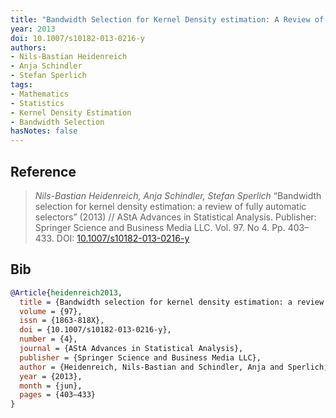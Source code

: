 ```yaml
---
title: "Bandwidth Selection for Kernel Density estimation: A Review of Fully Automatic Selectors"
year: 2013
doi: 10.1007/s10182-013-0216-y
authors:
- Nils-Bastian Heidenreich
- Anja Schindler
- Stefan Sperlich
tags:
- Mathematics
- Statistics
- Kernel Density Estimation
- Bandwidth Selection
hasNotes: false
---
```


## Reference

> <i>Nils-Bastian Heidenreich, Anja Schindler, Stefan Sperlich</i> “Bandwidth selection for kernel density estimation: a review of fully automatic selectors” (2013) // AStA Advances in Statistical Analysis. Publisher: Springer Science and Business Media LLC. Vol.&nbsp;97. No&nbsp;4. Pp.&nbsp;403–433. DOI:&nbsp;<a href='https://doi.org/10.1007/s10182-013-0216-y'>10.1007/s10182-013-0216-y</a>

## Bib

```bib
@Article{heidenreich2013,
  title = {Bandwidth selection for kernel density estimation: a review of fully automatic selectors},
  volume = {97},
  issn = {1863-818X},
  doi = {10.1007/s10182-013-0216-y},
  number = {4},
  journal = {AStA Advances in Statistical Analysis},
  publisher = {Springer Science and Business Media LLC},
  author = {Heidenreich, Nils-Bastian and Schindler, Anja and Sperlich, Stefan},
  year = {2013},
  month = {jun},
  pages = {403–433}
}
```
